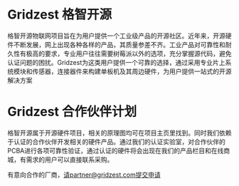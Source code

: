 # Gridzest 格智开源
格智开源物联网项目旨在为用户提供一个工业级产品的开源社区。近年来，开源硬件不断发展，网上出现各种各样的产品，其质量参差不齐。工业产品对可靠性和耐久性有极高的要求，专业用户往往需要树莓派以外的选项，充分掌握源代码，避免认证问题的困扰。Gridzest为这类用户提供一个可靠的选择，通过采用专业片上系统模块和传感器，连接器件来构建单板机及其周边硬件，为用户提供一站式的开源解决方案

# Gridzest 合作伙伴计划
格智开源属于开源硬件项目，相关的原理图均可在项目主页里找到。同时我们依赖于认证的合作伙伴开发相关的硬件产品。通过我们的认证实验室，对合作伙伴的PCBA进行各项可靠性验证，通过认证的硬件将会出现在我们的产品栏目和在线商城，有需求的用户可以直接联系采购。

有意向合作的厂商，请partner@gridzest.com提交申请


